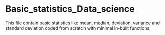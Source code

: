 # Basic_statistics_Data_science
This file contain basic statistics like mean, median, deviation, variance and standard deviation coded from scratch with minimal in-built functions.
